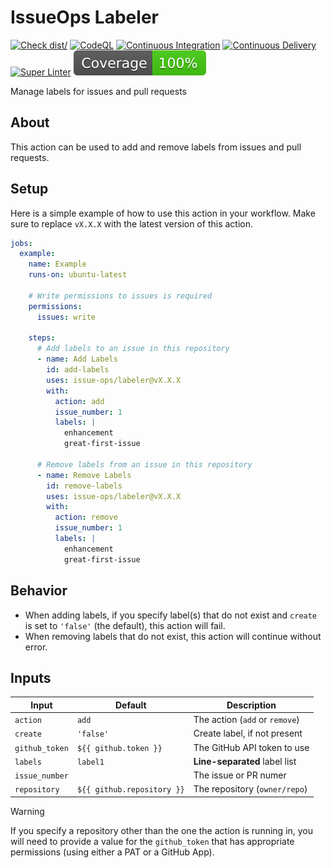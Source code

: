 # IssueOps Labeler

[![Check dist/](https://github.com/issue-ops/labeler/actions/workflows/check-dist.yml/badge.svg)](https://github.com/issue-ops/labeler/actions/workflows/check-dist.yml)
[![CodeQL](https://github.com/issue-ops/labeler/actions/workflows/codeql.yml/badge.svg)](https://github.com/issue-ops/labeler/actions/workflows/codeql.yml)
[![Continuous Integration](https://github.com/issue-ops/labeler/actions/workflows/continuous-integration.yml/badge.svg)](https://github.com/issue-ops/labeler/actions/workflows/continuous-integration.yml)
[![Continuous Delivery](https://github.com/issue-ops/labeler/actions/workflows/continuous-delivery.yml/badge.svg)](https://github.com/issue-ops/labeler/actions/workflows/continuous-delivery.yml)
[![Super Linter](https://github.com/issue-ops/labeler/actions/workflows/super-linter.yml/badge.svg)](https://github.com/issue-ops/labeler/actions/workflows/super-linter.yml)
[![Code Coverage](./badges/coverage.svg)](./badges/coverage.svg)

Manage labels for issues and pull requests

## About

This action can be used to add and remove labels from issues and pull requests.

## Setup

Here is a simple example of how to use this action in your workflow. Make sure
to replace `vX.X.X` with the latest version of this action.

```yaml
jobs:
  example:
    name: Example
    runs-on: ubuntu-latest

    # Write permissions to issues is required
    permissions:
      issues: write

    steps:
      # Add labels to an issue in this repository
      - name: Add Labels
        id: add-labels
        uses: issue-ops/labeler@vX.X.X
        with:
          action: add
          issue_number: 1
          labels: |
            enhancement
            great-first-issue

      # Remove labels from an issue in this repository
      - name: Remove Labels
        id: remove-labels
        uses: issue-ops/labeler@vX.X.X
        with:
          action: remove
          issue_number: 1
          labels: |
            enhancement
            great-first-issue
```

## Behavior

- When adding labels, if you specify label(s) that do not exist and `create` is
  set to `'false'` (the default), this action will fail.
- When removing labels that do not exist, this action will continue without
  error.

## Inputs

| Input          | Default                    | Description                    |
| -------------- | -------------------------- | ------------------------------ |
| `action`       | `add`                      | The action (`add` or `remove`) |
| `create`       | `'false'`                  | Create label, if not present   |
| `github_token` | `${{ github.token }}`      | The GitHub API token to use    |
| `labels`       | `label1`                   | **Line-separated** label list  |
| `issue_number` |                            | The issue or PR numer          |
| `repository`   | `${{ github.repository }}` | The repository (`owner/repo`)  |

> [!WARNING]
>
> If you specify a repository other than the one the action is running in, you
> will need to provide a value for the `github_token` that has appropriate
> permissions (using either a PAT or a GitHub App).
